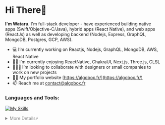 <h1>Hi There👋</h1>

<b>I'm Wataru</b>. I'm full-stack developer - have experienced building native apps (Swift/Objective-C/Java), hybrid apps (React Native), and web apps (ReactJs) as well as developing backend (Nodejs, Express, GraphQL, MongoDB, Postgres, GCP, AWS). 

- 💻 I’m currently working on Reactjs, Nodejs, GraphQL, MongoDB, AWS, React Native
- 👨‍🎓 I’m currently enjoying ReactNative, ChakraUI, Next.js, Three.js, GLSL
- 🧑‍🤝‍🧑 I’m looking to collaborate with designers or small companies to work on new projects
- 👨‍💻 My portfolio website [https://algobox.fr/](https://algobox.fr/)
- 📫 Reach me at contact@algobox.fr

### Languages and Tools:
[![My Skills](https://skillicons.dev/icons?i=css,docker,figma,git,html,js,mongodb,mysql,nodejs,postgres,react,swift,ts,vim,firebase,gatsby,graphql,sass,vscode)](https://skillicons.dev)

<details>
  <summary style="color:gray">More Details⚡</summary>

### Github Stats:

[![My github stats](https://github-readme-stats.vercel.app/api?username=wataru-maeda&count_private=true&show_icons=true&hide_border=true&&theme=tokyonight)](https://github.com/wataru-maeda)[![GitHub Streak](https://github-readme-streak-stats.herokuapp.com?user=wataru-maeda&theme=tokyonight&date_format=M%20j%5B%2C%20Y%5D)](https://git.io/streak-stats) 
  
[![Top Langs](https://github-readme-stats.vercel.app/api/top-langs/?username=wataru-maeda&layout=compact&hide=makefile,c++&hide_border=true&&theme=tokyonight)](https://github.com/wataru-maeda)

### Published Templates/Libraries:

- [react-native-boilerplate](https://github.com/wataru-maeda/react-native-boilerplate)
- [threejs-boilerplate](https://github.com/ThomasSanf/three-start)

  
### Visitor Counter:

<img alt="me" width="50%" src="https://profile-counter.glitch.me/wataru-maeda/count.svg" />

</details>
